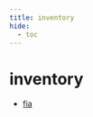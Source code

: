 ```yaml
---
title: inventory
hide:
  - toc
---
```


# inventory

- [fia](/library/data/fia/)  
  <small></small>